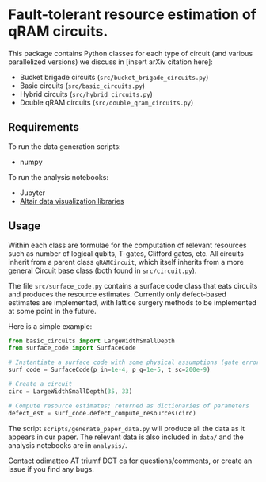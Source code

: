 # Fault-tolerant resource estimation of qRAM circuits.

This package contains Python classes for each type of circuit (and various parallelized versions) we discuss in [insert arXiv citation here]: 
*  Bucket brigade circuits (`src/bucket_brigade_circuits.py`)
*  Basic circuits (`src/basic_circuits.py`)
*  Hybrid circuits (`src/hybrid_circuits.py`)
*  Double qRAM circuits (`src/double_qram_circuits.py`) 

## Requirements

To run the data generation scripts:
* numpy

To run the analysis notebooks:
* Jupyter  
* [Altair data visualization libraries](https://altair-viz.github.io)

## Usage

Within each class are formulae for the computation of relevant resources such as number of logical qubits, T-gates, Clifford gates, etc. All circuits inherit from a parent class `qRAMCircuit`, which itself inherits from a more general Circuit base class (both found in `src/circuit.py`).

The file `src/surface_code.py` contains a surface code class that eats circuits and produces the resource estimates. Currently only defect-based estimates are implemented, with lattice surgery methods to be implemented at some point in the future. 


Here is a simple example:

```python
from basic_circuits import LargeWidthSmallDepth
from surface_code import SurfaceCode

# Instantiate a surface code with some physical assumptions (gate errors, cycle time)
surf_code = SurfaceCode(p_in=1e-4, p_g=1e-5, t_sc=200e-9) 

# Create a circuit
circ = LargeWidthSmallDepth(35, 33) 

# Compute resource estimates; returned as dictionaries of parameters 
defect_est = surf_code.defect_compute_resources(circ)
```

The script `scripts/generate_paper_data.py` will produce all the data as it appears in our paper. The relevant data is also included in `data/` and the analysis notebooks are in `analysis/`.

Contact odimatteo AT triumf DOT ca for questions/comments, or create an issue if you find any bugs.
